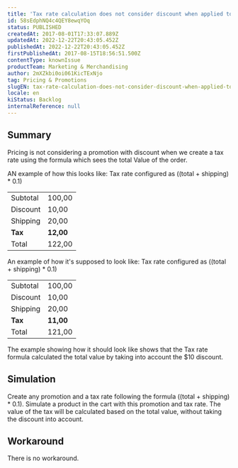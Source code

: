 ```yaml
---
title: 'Tax rate calculation does not consider discount when applied to formula'
id: 58sEdphNQ4c4QEY8ewqYOq
status: PUBLISHED
createdAt: 2017-08-01T17:33:07.889Z
updatedAt: 2022-12-22T20:43:05.452Z
publishedAt: 2022-12-22T20:43:05.452Z
firstPublishedAt: 2017-08-15T18:56:51.500Z
contentType: knownIssue
productTeam: Marketing & Merchandising
author: 2mXZkbi0oi061KicTExNjo
tag: Pricing & Promotions
slugEN: tax-rate-calculation-does-not-consider-discount-when-applied-to-formula
locale: en
kiStatus: Backlog
internalReference: null
---
```


## Summary

Pricing is not considering a promotion with discount when we create a tax rate using the formula which sees the total Value of the order.

AN example of how this looks like:
Tax rate configured as ((total + shipping) * 0.1)

|||
|-|-|
|Subtotal|100,00|
|Discount|10,00|
|Shipping|20,00|
|__Tax__|__12,00__|
|Total|122,00|

An example of how it's supposed to look like:
Tax rate configured as ((total + shipping) * 0.1)

|||
|-|-|
|Subtotal|100,00|
|Discount|10,00|
|Shipping|20,00|
|__Tax__|__11,00__|
|Total|121,00|

The example showing how it should look like shows that the Tax rate formula calculated the total value by taking into account the $10 discount.

## Simulation

Create any promotion and a tax rate following the formula ((total + shipping) * 0.1).
Simulate a product in the cart with this promotion and tax rate.
The value of the tax will be calculated based on the total value, without taking the discount into account.

## Workaround

There is no workaround.

